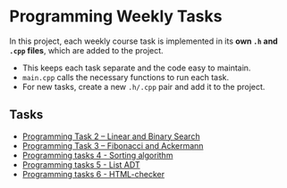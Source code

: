 # Programming Weekly Tasks

In this project, each weekly course task is implemented in its **own `.h` and `.cpp` files**, which are added to the project.  

- This keeps each task separate and the code easy to maintain.  
- `main.cpp` calls the necessary functions to run each task.  
- For new tasks, create a new `.h/.cpp` pair and add it to the project.

## Tasks

- [Programming Task 2 – Linear and Binary Search](Assignments/LinearAndBinarySearch.cpp)
- [Programming Task 3 – Fibonacci and Ackermann](Assignments/FibonacciAndAckermann.cpp)
- [Programming tasks 4 - Sorting algorithm](Assignments/SimpleSort.cpp)
- [Programming tasks 5 - List ADT](Assignments/LinkedList.cpp)
- [Programming tasks 6 - HTML-checker](Assignments/HtmlChecker.cpp)
